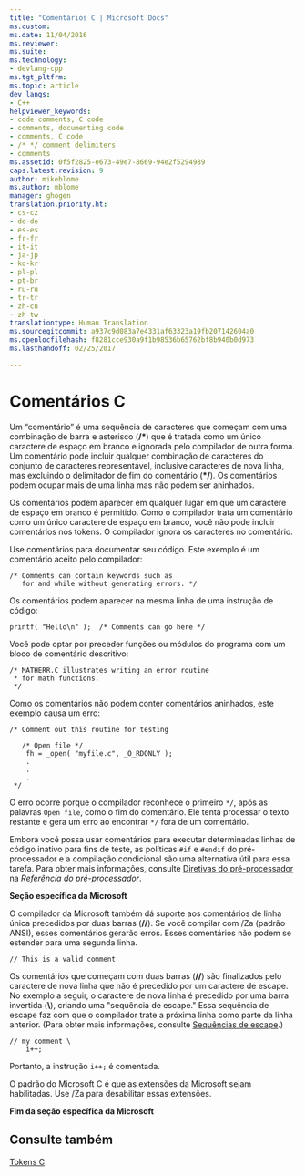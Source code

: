 ```yaml
---
title: "Comentários C | Microsoft Docs"
ms.custom: 
ms.date: 11/04/2016
ms.reviewer: 
ms.suite: 
ms.technology:
- devlang-cpp
ms.tgt_pltfrm: 
ms.topic: article
dev_langs:
- C++
helpviewer_keywords:
- code comments, C code
- comments, documenting code
- comments, C code
- /* */ comment delimiters
- comments
ms.assetid: 0f5f2825-e673-49e7-8669-94e2f5294989
caps.latest.revision: 9
author: mikeblome
ms.author: mblome
manager: ghogen
translation.priority.ht:
- cs-cz
- de-de
- es-es
- fr-fr
- it-it
- ja-jp
- ko-kr
- pl-pl
- pt-br
- ru-ru
- tr-tr
- zh-cn
- zh-tw
translationtype: Human Translation
ms.sourcegitcommit: a937c9d083a7e4331af63323a19fb207142604a0
ms.openlocfilehash: f8281cce930a9f1b98536b65762bf8b940b0d973
ms.lasthandoff: 02/25/2017

---
```

# <a name="c-comments"></a>Comentários C
Um “comentário” é uma sequência de caracteres que começam com uma combinação de barra e asterisco (<b>/\*</b>) que é tratada como um único caractere de espaço em branco e ignorada pelo compilador de outra forma. Um comentário pode incluir qualquer combinação de caracteres do conjunto de caracteres representável, inclusive caracteres de nova linha, mas excluindo o delimitador de fim do comentário (<b>\*/</b>). Os comentários podem ocupar mais de uma linha mas não podem ser aninhados.  
  
 Os comentários podem aparecer em qualquer lugar em que um caractere de espaço em branco é permitido. Como o compilador trata um comentário como um único caractere de espaço em branco, você não pode incluir comentários nos tokens. O compilador ignora os caracteres no comentário.  
  
 Use comentários para documentar seu código. Este exemplo é um comentário aceito pelo compilador:  
  
```  
/* Comments can contain keywords such as  
   for and while without generating errors. */  
```  
  
 Os comentários podem aparecer na mesma linha de uma instrução de código:  
  
```  
printf( "Hello\n" );  /* Comments can go here */  
```  
  
 Você pode optar por preceder funções ou módulos do programa com um bloco de comentário descritivo:  
  
```  
/* MATHERR.C illustrates writing an error routine   
 * for math functions.   
 */   
```  
  
 Como os comentários não podem conter comentários aninhados, este exemplo causa um erro:  
  
```  
/* Comment out this routine for testing   
  
   /* Open file */  
    fh = _open( "myfile.c", _O_RDONLY );  
    .  
    .  
    .  
 */  
```  
  
 O erro ocorre porque o compilador reconhece o primeiro `*/`, após as palavras `Open file`, como o fim do comentário. Ele tenta processar o texto restante e gera um erro ao encontrar `*/` fora de um comentário.  
  
 Embora você possa usar comentários para executar determinadas linhas de código inativo para fins de teste, as políticas `#if` e `#endif` do pré-processador e a compilação condicional são uma alternativa útil para essa tarefa. Para obter mais informações, consulte [Diretivas do pré-processador](../preprocessor/preprocessor-directives.md) na *Referência do pré-processador*.  
  
 **Seção específica da Microsoft**  
  
 O compilador da Microsoft também dá suporte aos comentários de linha única precedidos por duas barras (**//**). Se você compilar com /Za (padrão ANSI), esses comentários gerarão erros. Esses comentários não podem se estender para uma segunda linha.  
  
```  
// This is a valid comment  
```  
  
 Os comentários que começam com duas barras (**//**) são finalizados pelo caractere de nova linha que não é precedido por um caractere de escape. No exemplo a seguir, o caractere de nova linha é precedido por uma barra invertida (**\\**), criando uma "sequência de escape." Essa sequência de escape faz com que o compilador trate a próxima linha como parte da linha anterior. (Para obter mais informações, consulte [Sequências de escape](../c-language/escape-sequences.md).)  
  
```  
// my comment \  
    i++;   
```  
  
 Portanto, a instrução `i++;` é comentada.  
  
 O padrão do Microsoft C é que as extensões da Microsoft sejam habilitadas. Use /Za para desabilitar essas extensões.  
  
 **Fim da seção específica da Microsoft**  
  
## <a name="see-also"></a>Consulte também  
 [Tokens C](../c-language/c-tokens.md)

